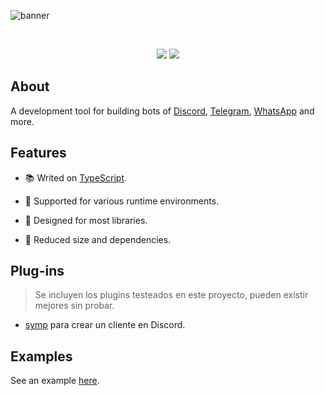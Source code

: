![banner](https://raw.githubusercontent.com/kh0wel/yacf/main/assets/banner.png)

<div align="center">
	<br />
	<p>
		<a href="https://www.npmjs.com/package/yacf"><img src="https://img.shields.io/npm/v/yacf.svg" /></a>
		<a href="https://www.npmjs.com/package/yacf"><img src="https://img.shields.io/npm/dt/yacf.svg" /></a>
	</p>
</div>

## About

A development tool for building bots of [Discord](https://discord.com), [Telegram](https://telegram.org), [WhatsApp](https://www.whatsapp.com) and more.

## Features

- 📚 Writed on [TypeScript](https://www.typescriptlang.org).

- 🧳 Supported for various runtime environments.

- 🚀 Designed for most libraries.

- 🍂 Reduced size and dependencies.

## Plug-ins

> Se incluyen los plugins testeados en este proyecto, pueden existir mejores sin probar.

- [symp](https://github.com/kh0wel/symp) para crear un cliente en Discord.

## Examples

See an example [here](https://github.com/kh0wel/cobalt).
